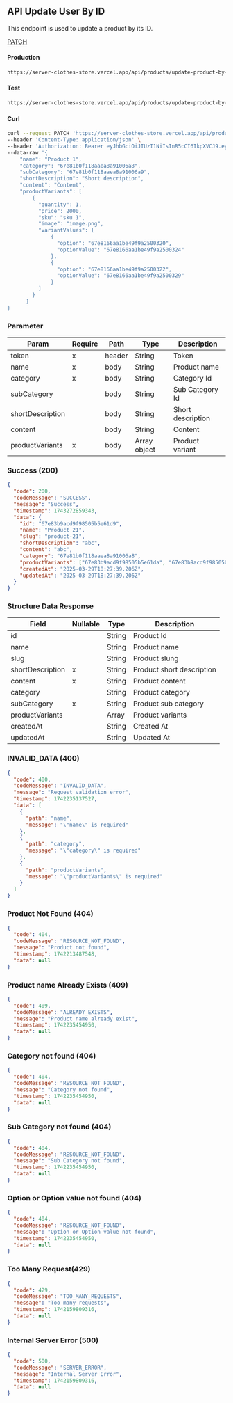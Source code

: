 ## API Update User By ID

This endpoint is used to update a product by its ID.

[PATCH](#)

#### Production

```bash
https://server-clothes-store.vercel.app/api/products/update-product-by-id/:productId
```

#### Test

```bash
https://server-clothes-store.vercel.app/api/products/update-product-by-id/:productId
```

#### Curl

```bash
curl --request PATCH 'https://server-clothes-store.vercel.app/api/products/update-product-by-id/67d7e61b5114396a4af8b95d' \
--header 'Content-Type: application/json' \
--header 'Authorization: Bearer eyJhbGciOiJIUzI1NiIsInR5cCI6IkpXVCJ9.eyJpZCI6IjY3ZDJhMzMyYzhhMjEzYjA1MDI4MzNjNiIsInR5cGUiOiJVc2VyIiwiaWF0IjoxNzQyMjAxMDU5LCJleHAiOjE3NDIyMDE5NTl9.gsqLAzSlJKDPU3D9gvKg_I42NJ3NhI2d5svf-MYywDo' \
--data-raw '{
    "name": "Product 1",
    "category": "67e81b0f118aaea8a91006a8",
    "subCategory": "67e81b0f118aaea8a91006a9",
    "shortDescription": "Short description",
    "content": "Content",
    "productVariants": [
        {
          "quantity": 1,
          "price": 2000,
          "sku": "sku 1",
          "image": "image.png",
          "variantValues": [
              {
                "option": "67e8166aa1be49f9a2500320",
                "optionValue": "67e8166aa1be49f9a2500324"
              },
              {
                "option": "67e8166aa1be49f9a2500322",
                "optionValue": "67e8166aa1be49f9a2500329"
              }
          ]
        }
      ]
}
```

### Parameter

| Param            | Require | Path   | Type         | Description       |
| ---------------- | ------- | ------ | ------------ | ----------------- |
| token            | x       | header | String       | Token             |
| name             | x       | body   | String       | Product name      |
| category         | x       | body   | String       | Category Id       |
| subCategory      |         | body   | String       | Sub Category Id   |
| shortDescription |         | body   | String       | Short description |
| content          |         | body   | String       | Content           |
| productVariants  | x       | body   | Array object | Product variant   |

### Success (200)

```json
{
  "code": 200,
  "codeMessage": "SUCCESS",
  "message": "Success",
  "timestamp": 1743272859343,
  "data": {
    "id": "67e83b9acd9f98505b5e61d9",
    "name": "Product 21",
    "slug": "product-21",
    "shortDescription": "abc",
    "content": "abc",
    "category": "67e81b0f118aaea8a91006a8",
    "productVariants": ["67e83b9acd9f98505b5e61da", "67e83b9acd9f98505b5e61db"],
    "createdAt": "2025-03-29T18:27:39.206Z",
    "updatedAt": "2025-03-29T18:27:39.206Z"
  }
}
```

### Structure Data Response

| Field            | Nullable | Type   | Description               |
| ---------------- | -------- | ------ | ------------------------- |
| id               |          | String | Product Id                |
| name             |          | String | Product name              |
| slug             |          | String | Product slung             |
| shortDescription | x        | String | Product short description |
| content          | x        | String | Product content           |
| category         |          | String | Product category          |
| subCategory      | x        | String | Product sub category      |
| productVariants  |          | Array  | Product variants          |
| createdAt        |          | String | Created At                |
| updatedAt        |          | String | Updated At                |

### INVALID_DATA (400)

```json
{
  "code": 400,
  "codeMessage": "INVALID_DATA",
  "message": "Request validation error",
  "timestamp": 1742235137527,
  "data": [
    {
      "path": "name",
      "message": "\"name\" is required"
    },
    {
      "path": "category",
      "message": "\"category\" is required"
    },
    {
      "path": "productVariants",
      "message": "\"productVariants\" is required"
    }
  ]
}
```

### Product Not Found (404)

```json
{
  "code": 404,
  "codeMessage": "RESOURCE_NOT_FOUND",
  "message": "Product not found",
  "timestamp": 1742213487548,
  "data": null
}
```

### Product name Already Exists (409)

```json
{
  "code": 409,
  "codeMessage": "ALREADY_EXISTS",
  "message": "Product name already exist",
  "timestamp": 1742235454950,
  "data": null
}
```

### Category not found (404)

```json
{
  "code": 404,
  "codeMessage": "RESOURCE_NOT_FOUND",
  "message": "Category not found",
  "timestamp": 1742235454950,
  "data": null
}
```

### Sub Category not found (404)

```json
{
  "code": 404,
  "codeMessage": "RESOURCE_NOT_FOUND",
  "message": "Sub Category not found",
  "timestamp": 1742235454950,
  "data": null
}
```

### Option or Option value not found (404)

```json
{
  "code": 404,
  "codeMessage": "RESOURCE_NOT_FOUND",
  "message": "Option or Option value not found",
  "timestamp": 1742235454950,
  "data": null
}
```

### Too Many Request(429)

```json
{
  "code": 429,
  "codeMessage": "TOO_MANY_REQUESTS",
  "message": "Too many requests",
  "timestamp": 1742159809316,
  "data": null
}
```

### Internal Server Error (500)

```json
{
  "code": 500,
  "codeMessage": "SERVER_ERROR",
  "message": "Internal Server Error",
  "timestamp": 1742159809316,
  "data": null
}
```
